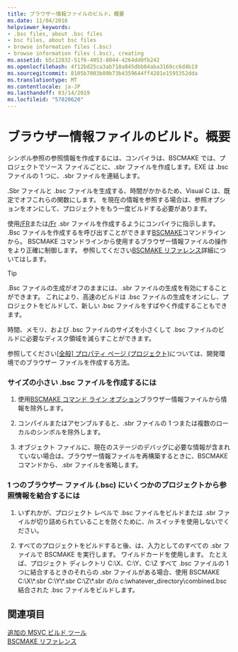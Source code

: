 ```yaml
---
title: ブラウザー情報ファイルのビルド。概要
ms.date: 11/04/2016
helpviewer_keywords:
- .bsc files, about .bsc files
- bsc files, about bsc files
- browse information files (.bsc)
- browse information files (.bsc), creating
ms.assetid: b5c12832-51f6-4953-8044-4264dd0fb242
ms.openlocfilehash: 4f12bd25ca3ab718a845dbb04aba3169cc6d4b19
ms.sourcegitcommit: 8105b7003b89b73b4359644ff4281e1595352dda
ms.translationtype: MT
ms.contentlocale: ja-JP
ms.lasthandoff: 03/14/2019
ms.locfileid: "57820620"
---
```

# <a name="building-browse-information-files-overview"></a>ブラウザー情報ファイルのビルド。概要

シンボル参照の参照情報を作成するには、コンパイラは、BSCMAKE では、プロジェクトでソース ファイルごとに、.sbr ファイルを作成します。EXE は .bsc ファイルの 1 つに、.sbr ファイルを連結します。

.Sbr ファイルと .bsc ファイルを生成する、時間がかかるため、Visual C は、既定でオフこれらの関数にします。 を現在の情報を参照する場合は、参照オプションをオンにして、プロジェクトをもう一度ビルドする必要があります。

使用[/FR](fr-fr-create-dot-sbr-file.md)または[/Fr](fr-fr-create-dot-sbr-file.md) .sbr ファイルを作成するようにコンパイラに指示します。 .Bsc ファイルを作成するを呼び出すことができます[BSCMAKE](bscmake-command-line.md)コマンドラインから。 BSCMAKE コマンドラインから使用するブラウザー情報ファイルの操作をより正確に制御します。 参照してください[BSCMAKE リファレンス](bscmake-reference.md)詳細についてはします。

> [!TIP]
>  .Bsc ファイルの生成がオフのままには、.sbr ファイルの生成を有効にすることができます。 これにより、高速のビルドは .bsc ファイルの生成をオンにし、プロジェクトをビルドして、新しい .bsc ファイルをすばやく作成することもできます。

時間、メモリ、および .bsc ファイルのサイズを小さくして .bsc ファイルのビルドに必要なディスク領域を減らすことができます。

参照してください[[全般] プロパティ ページ (プロジェクト)](general-property-page-project.md)については、開発環境でのブラウザー ファイルを作成する方法。

### <a name="to-create-a-smaller-bsc-file"></a>サイズの小さい .bsc ファイルを作成するには

1. 使用[BSCMAKE コマンド ライン オプション](bscmake-options.md)ブラウザー情報ファイルから情報を除外します。

1. コンパイルまたはアセンブルすると、.sbr ファイルの 1 つまたは複数のローカルのシンボルを除外します。

1. オブジェクト ファイルに、現在のステージのデバッグに必要な情報が含まれていない場合は、ブラウザー情報ファイルを再構築するときに、BSCMAKE コマンドから、.sbr ファイルを省略します。

### <a name="to-combine-the-browse-information-from-several-projects-into-one-browser-file-bsc"></a>1 つのブラウザー ファイル (.bsc) にいくつかのプロジェクトから参照情報を結合するには

1. いずれかが、プロジェクト レベルで .bsc ファイルをビルドまたは .sbr ファイルが切り詰められていることを防ぐために、/n スイッチを使用しないでください。

1. すべてのプロジェクトをビルドすると後、は、入力としてのすべての .sbr ファイルで BSCMAKE を実行します。 ワイルドカードを使用します。 たとえば、プロジェクト ディレクトリ C:\X、C:\Y、C:\Z すべて .bsc ファイルの 1 つに結合するときのそれらの .sbr ファイルがある場合、使用 BSCMAKE C:\X\\\*.sbr C:\Y\\\*.sbr C:\Z\\\*.sbr の/o c:\whatever_directory\combined.bsc 結合された .bsc ファイルをビルドします。

## <a name="see-also"></a>関連項目

[追加の MSVC ビルド ツール](c-cpp-build-tools.md)<br/>
[BSCMAKE リファレンス](bscmake-reference.md)
